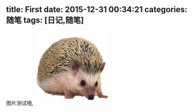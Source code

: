 title: First
date: 2015-12-31 00:34:21
categories: 随笔
tags: [日记,随笔]
---
图片测试哦, ![image](First/logo.png)